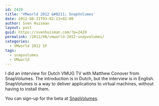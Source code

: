 ```yaml
---
id: 2420
title: 'VMworld 2012 &#8211; SnapVolumes'
date: 2012-08-31T03:02:13+02:00
author: Sven Huisman
layout: post
guid: https://svenhuisman.com/?p=2420
permalink: /2012/08/vmworld-2012-snapvolumes/
categories:
  - VMworld 2012 SF
tags:
  - snapvolumes
  - VMworld
---
```

I did an interview for Dutch VMUG TV with Matthew Conover from SnapVolumes. The introduction is in Dutch, but the interview is in English. SnapVolumes is a way to deliver applications to virtual machines, without having to install them.



You can sign-up for the beta at <a title="SnapVolumes" href="http://www.snapvolumes.com" target="_blank">SnapVolumes</a>.